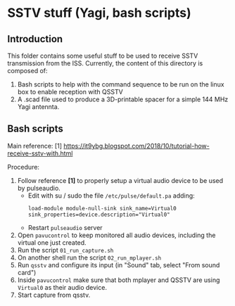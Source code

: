 # SSTV stuff (Yagi, bash scripts)

## Introduction

This folder contains some useful stuff to be used to receive SSTV transmission from the ISS.
Currently, the content of this directory is composed of:

1. Bash scripts to help with the command sequence to be run on the linux box to enable reception with QSSTV
2. A .scad file used to produce a 3D-printable spacer for a simple 144 MHz Yagi antennta.

## Bash scripts

Main reference:
[1] https://it9ybg.blogspot.com/2018/10/tutorial-how-receive-sstv-with.html

Procedure:

1. Follow reference **[1]** to properly setup a virtual audio device to be used by pulseaudio.
	- Edit with su / sudo the file `/etc/pulse/default.pa` adding:
		```
		load-module module-null-sink sink_name=Virtual0 sink_properties=device.description="Virtual0"
		```
	- Restart `pulseaudio` server
2. Open `pavucontrol` to keep monitored all audio devices, including the virtual one just created.
3. Run the script `01_run_capture.sh`
4. On another shell run the script `02_run_mplayer.sh`
5. Run `qsstv` and configure its input (in "Sound" tab, select "From sound card")
6. Inside `pavucontrol` make sure that both mplayer and QSSTV are using `Virtual0` as their audio device.
7. Start capture from qsstv.


